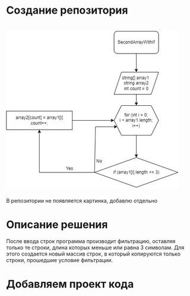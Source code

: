 # Создание репозитория
# ![блок-схема](picture.jpg)
   В репозитории не появляется картинка, добавлю отдельно
# Описание решения
 После ввода строк программа производит фильтрацию, оставляя только те строки, длина которых меньше или равна 3 символам. Для этого создается новый массив строк, в который копируются только строки, прошедшие условие фильтрации.

# Добавляем проект кода
